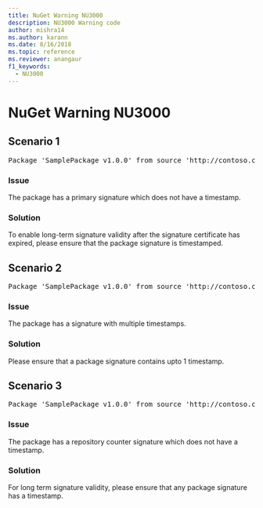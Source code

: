 ```yaml
---
title: NuGet Warning NU3000
description: NU3000 Warning code
author: mishra14
ms.author: karann
ms.date: 8/16/2018
ms.topic: reference
ms.reviewer: anangaur
f1_keywords: 
  - NU3000
---
```


# NuGet Warning NU3000

## Scenario 1

<pre>Package 'SamplePackage v1.0.0' from source 'http://contoso.com/index.json': The primary signature does not have a timestamp.</pre>

### Issue

The package has a primary signature which does not have a timestamp.


### Solution

To enable long-term signature validity after the signature certificate has expired, please ensure that the package signature is timestamped.



## Scenario 2

<pre>Package 'SamplePackage v1.0.0' from source 'http://contoso.com/index.json': Multiple timestamps are not accepted.</pre>

### Issue

The package has a signature with multiple timestamps.


### Solution

Please ensure that a package signature contains upto 1 timestamp.



## Scenario 3

<pre>Package 'SamplePackage v1.0.0' from source 'http://contoso.com/index.json': The repository countersignature does not have a timestamp.</pre>

### Issue

The package has a repository counter signature which does not have a timestamp.


### Solution

For long term signature validity, please ensure that any package signature has a timestamp.


